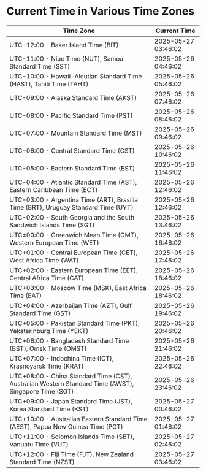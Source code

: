 # Current Time in Various Time Zones

| Time Zone | Current Time |
|-----------|--------------|
| UTC-12:00 - Baker Island Time (BIT) | 2025-05-27 03:46:02 |
| UTC-11:00 - Niue Time (NUT), Samoa Standard Time (SST) | 2025-05-26 04:46:02 |
| UTC-10:00 - Hawaii-Aleutian Standard Time (HAST), Tahiti Time (TAHT) | 2025-05-26 05:46:02 |
| UTC-09:00 - Alaska Standard Time (AKST) | 2025-05-26 07:46:02 |
| UTC-08:00 - Pacific Standard Time (PST) | 2025-05-26 08:46:02 |
| UTC-07:00 - Mountain Standard Time (MST) | 2025-05-26 09:46:02 |
| UTC-06:00 - Central Standard Time (CST) | 2025-05-26 10:46:02 |
| UTC-05:00 - Eastern Standard Time (EST) | 2025-05-26 11:46:02 |
| UTC-04:00 - Atlantic Standard Time (AST), Eastern Caribbean Time (ECT) | 2025-05-26 12:46:02 |
| UTC-03:00 - Argentina Time (ART), Brasília Time (BRT), Uruguay Standard Time (UYT) | 2025-05-26 12:46:02 |
| UTC-02:00 - South Georgia and the South Sandwich Islands Time (SGT) | 2025-05-26 13:46:02 |
| UTC±00:00 - Greenwich Mean Time (GMT), Western European Time (WET) | 2025-05-26 16:46:02 |
| UTC+01:00 - Central European Time (CET), West Africa Time (WAT) | 2025-05-26 17:46:02 |
| UTC+02:00 - Eastern European Time (EET), Central Africa Time (CAT) | 2025-05-26 18:46:02 |
| UTC+03:00 - Moscow Time (MSK), East Africa Time (EAT) | 2025-05-26 18:46:02 |
| UTC+04:00 - Azerbaijan Time (AZT), Gulf Standard Time (GST) | 2025-05-26 19:46:02 |
| UTC+05:00 - Pakistan Standard Time (PKT), Yekaterinburg Time (YEKT) | 2025-05-26 20:46:02 |
| UTC+06:00 - Bangladesh Standard Time (BST), Omsk Time (OMST) | 2025-05-26 21:46:02 |
| UTC+07:00 - Indochina Time (ICT), Krasnoyarsk Time (KRAT) | 2025-05-26 22:46:02 |
| UTC+08:00 - China Standard Time (CST), Australian Western Standard Time (AWST), Singapore Time (SGT) | 2025-05-26 23:46:02 |
| UTC+09:00 - Japan Standard Time (JST), Korea Standard Time (KST) | 2025-05-27 00:46:02 |
| UTC+10:00 - Australian Eastern Standard Time (AEST), Papua New Guinea Time (PGT) | 2025-05-27 01:46:02 |
| UTC+11:00 - Solomon Islands Time (SBT), Vanuatu Time (VUT) | 2025-05-27 02:46:02 |
| UTC+12:00 - Fiji Time (FJT), New Zealand Standard Time (NZST) | 2025-05-27 03:46:02 |
